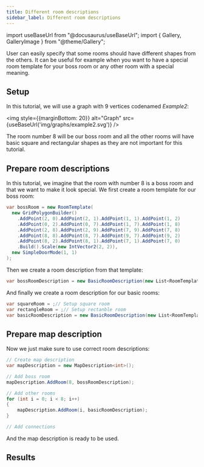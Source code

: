 ```yaml
---
title: Different room descriptions
sidebar_label: Different room descriptions
---
```


import useBaseUrl from "@docusaurus/useBaseUrl";
import { Gallery, GalleryImage } from "@theme/Gallery";

User can easily specify that some rooms should have different shapes from the others. It can be useful for example when you want to have a special room template for your boss room or any other room with a special meaning.

## Setup
In this tutorial, we will use a graph with 9 vertices codenamed *Example2*:

<img style={{marginBottom: 20}} alt="Graph" src={useBaseUrl('img/graphs/example2.svg')} />

The room number 8 will be our boss room and all the other rooms will have basic square and rectangular shapes as they are not important for this tutorial.

## Prepare room descriptions

In this tutorial, we imagine that the room with number 8 is a boss room and that we want to make it look special. We first create a room template for our boss room:

```csharp
var bossRoom = new RoomTemplate(
  new GridPolygonBuilder()
    .AddPoint(2, 0).AddPoint(2, 1).AddPoint(1, 1).AddPoint(1, 2)
    .AddPoint(0, 2).AddPoint(0, 7).AddPoint(1, 7).AddPoint(1, 8)
    .AddPoint(2, 8).AddPoint(2, 9).AddPoint(7, 9).AddPoint(7, 8)
    .AddPoint(8, 8).AddPoint(8, 7).AddPoint(9, 7).AddPoint(9, 2)
    .AddPoint(8, 2).AddPoint(8, 1).AddPoint(7, 1).AddPoint(7, 0)
    .Build().Scale(new IntVector2(2, 2)),
  new SimpleDoorMode(1, 1)
);
```

Then we create a room description from that template:

```csharp
var bossRoomDescription = new BasicRoomDescription(new List<RoomTemplate>() { bossRoom });
```

And finally we create a room description for our basic rooms:

```csharp
var squareRoom = ;// Setup square room
var rectangleRoom = ;// Setup rectanble room
var basicRoomDescription = new BasicRoomDescription(new List<RoomTemplate>() { squareRoom, rectangleRoom });
```

## Prepare map description

Now we just make sure to use correct room descriptions:

```csharp
// Create map description
var mapDescription = new MapDescription<int>();

// Add boss room
mapDescription.AddRoom(8, bossRoomDescription);

// Add other rooms
for (int i = 0; i < 8; i++)
{
    mapDescription.AddRoom(i, basicRoomDescription);
}

// Add connections
```

And the map description is ready to be used.

## Results

<Gallery cols={4}>
  <GalleryImage src="img/differentShapes/0.jpg" />
  <GalleryImage src="img/differentShapes/1.jpg" />
  <GalleryImage src="img/differentShapes/2.jpg" />
  <GalleryImage src="img/differentShapes/3.jpg" />
</Gallery>